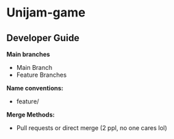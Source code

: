 # Unijam-game


## Developer Guide 

**Main branches** 
- Main Branch 
- Feature Branches 

**Name conventions:** 
- feature/<name-of-the-feature> 

**Merge Methods:** 
- Pull requests or direct merge (2 ppl, no one cares lol) 
